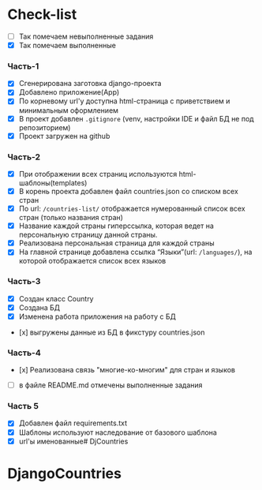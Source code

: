 # Check-list
- [ ] Так помечаем невыполненные задания
- [x] Так помечаем выполненные

### Часть-1
- [x] Сгенерирована заготовка django-проекта
- [x] Добавлено приложение(App)
- [x] По корневому url'у доступна html-страница с приветствием и минимальным оформлением
- [x] В проект добавлен `.gitignore` (venv, настройки IDE и файл БД не под репозиторием)
- [x] Проект загружен на github

### Часть-2
- [x] При отображении всех страниц используются html-шаблоны(templates)
- [x] В корень проекта добавлен файл countries.json со списком всех стран
- [x] По url: `/countries-list/` отображается нумерованный список всех стран (только названия стран)
- [x] Название каждой страны гиперссылка, которая ведет на персональную страницу данной страны.
- [x] Реализована персональная страница для каждой страны
- [x] На главной странице добавлена ссылка “Языки”(url: `/languages/`), на которой отображается список всех языков

### Часть-3
- [x] Создан класс Country
- [x] Создана БД
- [x] Изменена работа приложения на работу с БД
- [х] выгружены данные из БД в фикстуру countries.json
### Часть-4
- [х] Реализована связь "многие-ко-многим" для стран и языков
- [ ] в файле README.md отмечены выполненные задания
### Часть 5
- [x] Добавлен файл requirements.txt
- [x] Шаблоны используют наследование от базового шаблона
- [x] url'ы именованные# DjCountries
# DjangoCountries
